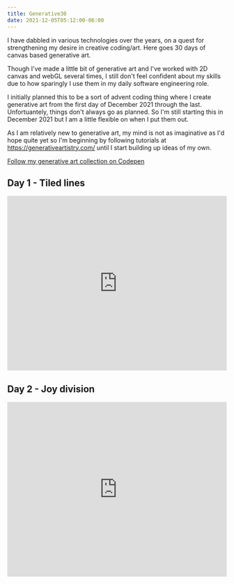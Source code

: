 ```yaml
---
title: Generative30
date: 2021-12-05T05:12:00-06:00
---
```


I have dabbled in various technologies over the years, on a quest for strengthening
my desire in creative coding/art. Here goes 30 days of canvas based generative art.
<!--more-->

Though I've made a little bit of generative art and I've worked with 2D canvas and webGL
several times, I still don't feel confident about my skills due to how sparingly
I use them in my daily software engineering role.

I initially planned this to be a sort of advent coding thing where I create generative
art from the first day of December 2021 through the last. Unfortuantely, things don't always
go as planned. So I'm still starting this in December 2021 but I am a little flexible
on when I put them out.

As I am relatively new to generative art, my mind is not as imaginative as I'd hope quite yet
so I'm beginning by following tutorials at https://generativeartistry.com/ until I start
building up ideas of my own.

[Follow my generative art collection on Codepen](https://codepen.io/collection/eJMmNg)

## Day 1 - Tiled lines

<iframe height="400" style="width: 100%;" scrolling="no" title="Tiled Lines" src="https://codepen.io/josephrexme/embed/preview/vYeLedb?default-tab=result&theme-id=39976" frameborder="no" loading="lazy" allowtransparency="true" allowfullscreen="true">
  See the Pen <a href="https://codepen.io/josephrexme/pen/vYeLedb">
  Tiled Lines</a> by Joseph Rex (<a href="https://codepen.io/josephrexme">@josephrexme</a>)
  on <a href="https://codepen.io">CodePen</a>.
</iframe>

## Day 2 - Joy division

<iframe height="400" style="width: 100%;" scrolling="no" title="Joy Division" src="https://codepen.io/josephrexme/embed/preview/wvrGpZY?default-tab=result&theme-id=39976" frameborder="no" loading="lazy" allowtransparency="true" allowfullscreen="true">
  See the Pen <a href="https://codepen.io/josephrexme/pen/wvrGpZY">
  Joy Division</a> by Joseph Rex (<a href="https://codepen.io/josephrexme">@josephrexme</a>)
  on <a href="https://codepen.io">CodePen</a>.
</iframe>
